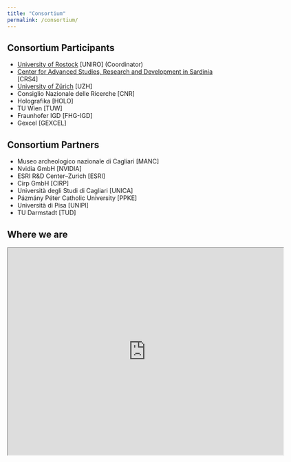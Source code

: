 ```yaml
---
title: "Consortium"
permalink: /consortium/
---
```

## Consortium Participants

- [University of Rostock](/consortium/uniro/) [UNIRO] (Coordinator)
- [Center for Advanced Studies, Research and Development in Sardinia](/consortium/crs4/) [CRS4]
- [University of Zürich](/consortium/uzh/) [UZH]
- Consiglio Nazionale delle Ricerche [CNR]
- Holografika [HOLO]
- TU Wien [TUW]
- Fraunhofer IGD [FHG-IGD]
- Gexcel [GEXCEL]

## Consortium Partners

- Museo archeologico nazionale di Cagliari [MANC]
- Nvidia GmbH [NVIDIA]
- ESRI R&D Center–Zurich [ESRI]
- Cirp GmbH [CIRP]
- Università degli Studi di Cagliari [UNICA]
- Pázmány Péter Catholic University [PPKE]
- Università di Pisa [UNIPI]
- TU Darmstadt [TUD]

## Where we are

<iframe src="https://www.google.com/maps/d/u/0/embed?mid=1ICXd2BnkHTnuaw_Gvdp2KzK8rjFLexg6" width="640" height="480"></iframe>
